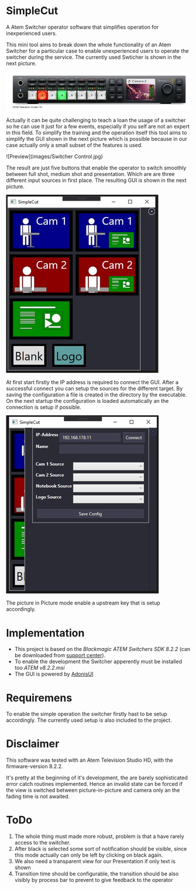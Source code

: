 # SimpleCut

A Atem Switcher operator software that simplifies operation for inexperienced users.

This mini tool aims to break down the whole functionality of an Atem Switcher for a particular case to enable unexperienced users to operate the switcher during the service. The currently used Swticher is shown in the next picture.

![Preview](images/Switcher.jpg)

Actually it can be quite challenging to teach a loan the usage of a switcher so he can use it  just for a few events, especially if you self are not an expert in this field. To simplify the training and the operation itself this tool aims to simplify the GUI shown in the next picture which is possible because in our case actually only a small subset of the features is used.

![Preview](images/Switcher Control.jpg)

The result are just five buttons that enable the operator to switch smoothly between full shot, medium shot and presentation. Which are are three different input sources in first place.  The resulting GUI is shown in the next picture.

![Preview](images/SimplifiedGui.jpg)

At first start firstly the IP address is required to connect the GUI. After a successful connect you can setup the sources for the different target. By saving the configuration a file is created in the directory by the executable. On the next startup the configuration is loaded automatically an the connection is setup if possible.

![Preview](images/SetupGui.jpg)

The picture in Picture mode enable a upstream key that is setup accordingly.

# Implementation
- This project is based on the *Blackmagic ATEM Switchers SDK 8.2.2* (can be downloaded from  [support center](https://www.blackmagicdesign.com/de/support/)). 
- To enable the development the Switcher apperently must be installed too *ATEM v8.2.2.msi*
- The GUI is powered by [AdonisUI](https://github.com/benruehl/adonis-ui) 

# Requiremens
To enable the simple operation the switcher firstly hast to be setup accordingly. The currently used setup is also included to the project.

# Disclaimer

This software was tested with an Atem Television Studio HD, with the firmware-version 8.2.2.

It's pretty at the beginning of it's development, the are barely sophisticated error catch routines implemented. Hence an invalid state can be forced if the view is switched between picture-in-picture and camera only an the fading time is not awaited. 

# ToDo

1. The whole thing must made more robust, problem is that a have rarely access to the switcher.
2. After black is selected some sort of notification should be visible, since this mode actually can only be left by clicking on black again.
3. We also need a transparent view for our Presentation if only text is shown 
4. Transition time should be configurable, the transition should be also visibly by process bar to prevent to give feedback to the operator